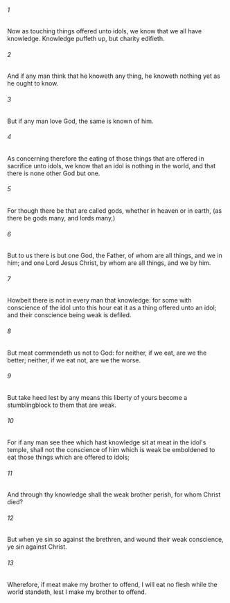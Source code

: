 ###### 1
Now as touching things offered unto idols, we know that we all have knowledge. Knowledge puffeth up, but charity edifieth.

###### 2
And if any man think that he knoweth any thing, he knoweth nothing yet as he ought to know.

###### 3
But if any man love God, the same is known of him.

###### 4
As concerning therefore the eating of those things that are offered in sacrifice unto idols, we know that an idol is nothing in the world, and that there is none other God but one.

###### 5
For though there be that are called gods, whether in heaven or in earth, (as there be gods many, and lords many,)

###### 6
But to us there is but one God, the Father, of whom are all things, and we in him; and one Lord Jesus Christ, by whom are all things, and we by him.

###### 7
Howbeit there is not in every man that knowledge: for some with conscience of the idol unto this hour eat it as a thing offered unto an idol; and their conscience being weak is defiled.

###### 8
But meat commendeth us not to God: for neither, if we eat, are we the better; neither, if we eat not, are we the worse.

###### 9
But take heed lest by any means this liberty of yours become a stumblingblock to them that are weak.

###### 10
For if any man see thee which hast knowledge sit at meat in the idol's temple, shall not the conscience of him which is weak be emboldened to eat those things which are offered to idols;

###### 11
And through thy knowledge shall the weak brother perish, for whom Christ died?

###### 12
But when ye sin so against the brethren, and wound their weak conscience, ye sin against Christ.

###### 13
Wherefore, if meat make my brother to offend, I will eat no flesh while the world standeth, lest I make my brother to offend.

